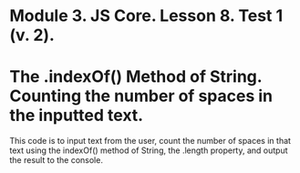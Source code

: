 # Module 3. JS Core. Lesson 8. Test 1 (v. 2).

# The .indexOf() Method of String. Counting the number of spaces in the inputted text.

This code is to input text from the user, count the number of spaces in that text using the indexOf() method of String, the .length property, and output the result to the console.
